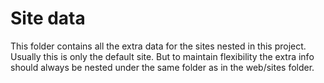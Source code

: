 # Site data 

This folder contains all the extra data for the sites nested in this 
project. Usually this is only the default site. But to maintain 
flexibility the extra info should always be nested under the same folder
as in the web/sites folder. 